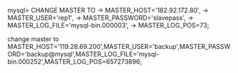 mysql> CHANGE MASTER TO
    ->     MASTER_HOST='182.92.172.80',
    ->     MASTER_USER='rep1',
    ->     MASTER_PASSWORD='slavepass',
    ->     MASTER_LOG_FILE='mysql-bin.000003',
    ->     MASTER_LOG_POS=73;


change master to MASTER_HOST='119.28.69.200',MASTER_USER='backup',MASTER_PASSWORD='backup@mysql',MASTER_LOG_FILE='mysql-bin.000252',MASTER_LOG_POS=657273896;